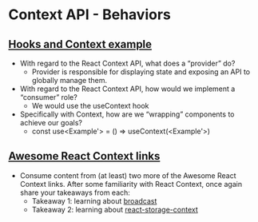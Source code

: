 # Context API - Behaviors

## [Hooks and Context example](https://medium.com/swlh/snackbars-in-react-an-exercise-in-hooks-and-context-299b43fd2a2b)

- With regard to the React Context API, what does a “provider” do?
  - Provider is responsible for displaying state and exposing an API to globally manage them.
- With regard to the React Context API, how would we implement a “consumer” role?
  - We would use the useContext hook
- Specifically with Context, how are we “wrapping” components to achieve our goals?
  - const use<Example'> = () => useContext(<Example'>)

## [Awesome React Context links](https://github.com/diegohaz/awesome-react-context)

- Consume content from (at least) two more of the Awesome React Context links. After some familiarity with React Context, once again share your takeaways from each:
  - Takeaway 1: learning about [broadcast](https://github.com/ReactTraining/react-broadcast/tree/next)
  - Takeaway 2: learning about [react-storage-context](https://github.com/giannif/react-storage-context)
